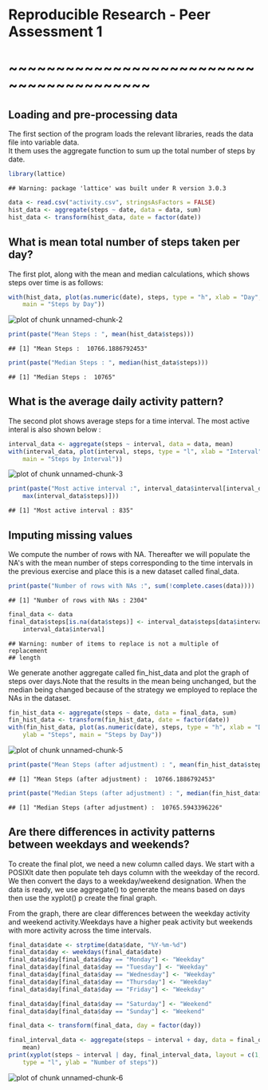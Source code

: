 # Reproducible Research - Peer Assessment 1
# ~~~~~~~~~~~~~~~~~~~~~~~~~~~~~~~~~~~~~~~~~

## Loading and pre-processing data

The first section of the program loads the relevant libraries, reads the data file into variable data.  
It them uses the aggregate function to sum up the total number of steps by date.



```r
library(lattice)
```

```
## Warning: package 'lattice' was built under R version 3.0.3
```

```r
data <- read.csv("activity.csv", stringsAsFactors = FALSE)
hist_data <- aggregate(steps ~ date, data = data, sum)
hist_data <- transform(hist_data, date = factor(date))
```


## What is mean total number of steps taken per day?

The first plot, along with the mean and median calculations, which shows steps over time is as follows:


```r
with(hist_data, plot(as.numeric(date), steps, type = "h", xlab = "Day", ylab = "Steps", 
    main = "Steps by Day"))
```

![plot of chunk unnamed-chunk-2](figure/unnamed-chunk-2.png) 

```r
print(paste("Mean Steps : ", mean(hist_data$steps)))
```

```
## [1] "Mean Steps :  10766.1886792453"
```

```r
print(paste("Median Steps : ", median(hist_data$steps)))
```

```
## [1] "Median Steps :  10765"
```


## What is the average daily activity pattern?

The second plot shows average steps for a time interval. The most active interal is also shown below :


```r
interval_data <- aggregate(steps ~ interval, data = data, mean)
with(interval_data, plot(interval, steps, type = "l", xlab = "Interval", ylab = "Mean Steps", 
    main = "Steps by Interval"))
```

![plot of chunk unnamed-chunk-3](figure/unnamed-chunk-3.png) 

```r
print(paste("Most active interval :", interval_data$interval[interval_data$steps == 
    max(interval_data$steps)]))
```

```
## [1] "Most active interval : 835"
```


## Imputing missing values

We compute the number of rows with NA. Thereafter we will populate the NA's with the mean number of steps corresponding to the time intervals in the previous exercise and place this is a new dataset called final_data.


```r
print(paste("Number of rows with NAs :", sum(!complete.cases(data))))
```

```
## [1] "Number of rows with NAs : 2304"
```

```r
final_data <- data
final_data$steps[is.na(data$steps)] <- interval_data$steps[data$interval == 
    interval_data$interval]
```

```
## Warning: number of items to replace is not a multiple of replacement
## length
```


We generate another aggregate called fin_hist_data and plot the graph of steps over days.Note that the results in the mean being unchanged, but the median being changed because of the strategy we employed to replace the NAs in the dataset.


```r
fin_hist_data <- aggregate(steps ~ date, data = final_data, sum)
fin_hist_data <- transform(fin_hist_data, date = factor(date))
with(fin_hist_data, plot(as.numeric(date), steps, type = "h", xlab = "Day", 
    ylab = "Steps", main = "Steps by Day"))
```

![plot of chunk unnamed-chunk-5](figure/unnamed-chunk-5.png) 

```r
print(paste("Mean Steps (after adjustment) : ", mean(fin_hist_data$steps)))
```

```
## [1] "Mean Steps (after adjustment) :  10766.1886792453"
```

```r
print(paste("Median Steps (after adjustment) : ", median(fin_hist_data$steps)))
```

```
## [1] "Median Steps (after adjustment) :  10765.5943396226"
```


## Are there differences in activity patterns between weekdays and weekends?

To create the final plot, we need a new column called days. We start with a POSIXlt date then populate teh days column with the weekday of the record. We then convert the days to a weekday/weekend designation. When the data is ready, we use aggregate() to generate the means based on days then use the xyplot() p create the final graph.

From the graph, there are clear differences between the weekday activity and weekend activity.Weekdays have a higher peak activity but weekends with more activity across the time intervals.


```r
final_data$date <- strptime(data$date, "%Y-%m-%d")
final_data$day <- weekdays(final_data$date)
final_data$day[final_data$day == "Monday"] <- "Weekday"
final_data$day[final_data$day == "Tuesday"] <- "Weekday"
final_data$day[final_data$day == "Wednesday"] <- "Weekday"
final_data$day[final_data$day == "Thursday"] <- "Weekday"
final_data$day[final_data$day == "Friday"] <- "Weekday"

final_data$day[final_data$day == "Saturday"] <- "Weekend"
final_data$day[final_data$day == "Sunday"] <- "Weekend"

final_data <- transform(final_data, day = factor(day))

final_interval_data <- aggregate(steps ~ interval + day, data = final_data, 
    mean)
print(xyplot(steps ~ interval | day, final_interval_data, layout = c(1, 2), 
    type = "l", ylab = "Number of steps"))
```

![plot of chunk unnamed-chunk-6](figure/unnamed-chunk-6.png) 

